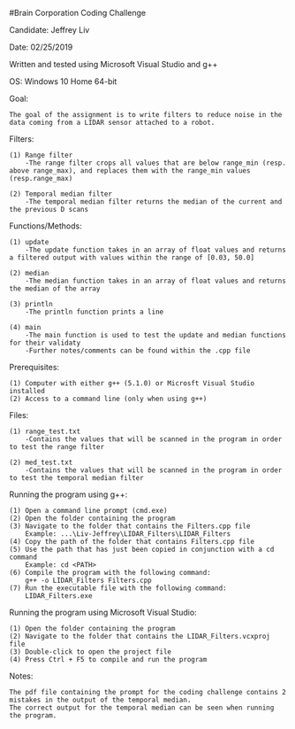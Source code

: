 #Brain Corporation Coding Challenge

Candidate: Jeffrey Liv

Date: 02/25/2019

Written and tested using Microsoft Visual Studio and g++

OS: Windows 10 Home 64-bit

Goal: 
	
	The goal of the assignment is to write filters to reduce noise in the data coming from a LIDAR sensor attached to a robot. 

Filters:
	
	(1) Range filter
		-The range filter crops all values that are below range_min (resp. above range_max), and replaces them with the range_min values (resp.range_max)
	
	(2) Temporal median filter
		-The temporal median filter returns the median of the current and the previous D scans

Functions/Methods:
	
	(1) update
		-The update function takes in an array of float values and returns a filtered output with values within the range of [0.03, 50.0]
	
	(2) median
		-The median function takes in an array of float values and returns the median of the array

	(3) println
		-The println function prints a line

	(4) main
		-The main function is used to test the update and median functions for their validaty
		-Further notes/comments can be found within the .cpp file

Prerequisites:
	
	(1) Computer with either g++ (5.1.0) or Microsft Visual Studio installed
	(2) Access to a command line (only when using g++)

Files:
	
	(1) range_test.txt
		-Contains the values that will be scanned in the program in order to test the range filter

	(2) med_test.txt
		-Contains the values that will be scanned in the program in order to test the temporal median filter

Running the program using g++:
	
	(1) Open a command line prompt (cmd.exe)
	(2) Open the folder containing the program
	(3) Navigate to the folder that contains the Filters.cpp file
		Example: ...\Liv-Jeffrey\LIDAR_Filters\LIDAR_Filters
	(4) Copy the path of the folder that contains Filters.cpp file
	(5) Use the path that has just been copied in conjunction with a cd command
		Example: cd <PATH>
	(6) Compile the program with the following command:
		g++ -o LIDAR_Filters Filters.cpp
	(7) Run the executable file with the following command:
		LIDAR_Filters.exe

Running the program using Microsoft Visual Studio:
	
	(1) Open the folder containing the program
	(2) Navigate to the folder that contains the LIDAR_Filters.vcxproj file
	(3) Double-click to open the project file
	(4) Press Ctrl + F5 to compile and run the program

Notes: 
	
	The pdf file containing the prompt for the coding challenge contains 2 mistakes in the output of the temporal median. 
	The correct output for the temporal median can be seen when running the program. 


